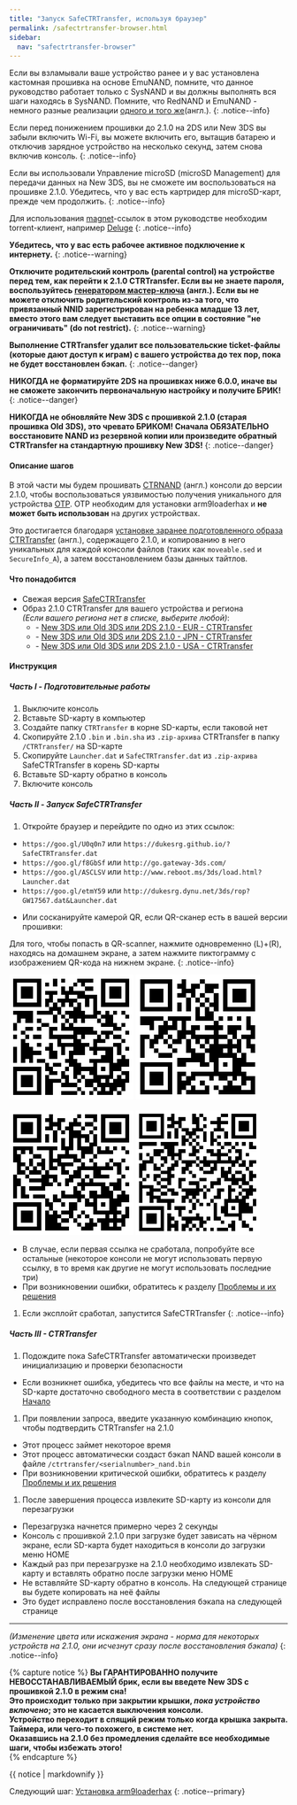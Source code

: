 ```yaml
---
title: "Запуск SafeCTRTransfer, используя браузер"
permalink: /safectrtransfer-browser.html
sidebar:
  nav: "safectrtransfer-browser"
---
```


Если вы взламывали ваше устройство ранее и у вас установлена кастомная прошивка на основе EmuNAND, помните, что данное руководство работает только с SysNAND и вы должны выполнять вся шаги находясь в SysNAND. Помните, что RedNAND и EmuNAND - немного разные реализации [одного и того же](http://3dbrew.org/wiki/NAND_Redirection)(англ.).
{: .notice--info}

Если перед понижением прошивки до 2.1.0 на 2DS или New 3DS вы забыли включить Wi-Fi, вы можете включить его, вытащив батарею и отключив зарядное устройство на несколько секунд, затем снова включив консоль.
{: .notice--info}

Если вы использовали Управление microSD (microSD Management) для передачи данных на New 3DS, вы не сможете им воспользоваться на прошивке 2.1.0. Убедитесь, что у вас есть картридер для microSD-карт, прежде чем продолжить.
{: .notice--info}

Для использования [magnet](https://en.wikipedia.org/wiki/Magnet_URI_scheme)-ссылок в этом руководстве необходим torrent-клиент, например [Deluge](http://dev.deluge-torrent.org/wiki/Download)
{: .notice--info}

**Убедитесь, что у вас есть рабочее активное подключение к интернету.**
{: .notice--warning}

**Отключите родительский контроль (parental control) на устройстве перед тем, как перейти к 2.1.0 CTRTransfer. Если вы не знаете пароля, воспользуйтесь [генератором мастер-ключа](https://mkey.salthax.org/) (англ.). Если вы не можете отключить родительский контроль из-за того, что привязанный NNID зарегистрирован на ребенка младше 13 лет, вместо этого вам следует выставить все опции в состояние "не ограничивать" (do not restrict).**
{: .notice--warning}

**Выполнение CTRTransfer удалит все пользовательские ticket-файлы (которые дают доступ к играм) с вашего устройства до тех пор, пока не будет восстановлен бэкап.**
{: .notice--danger}

**НИКОГДА не форматируйте 2DS на прошивках ниже 6.0.0, иначе вы не сможете закончить первоначальную настройку и получите БРИК!**
{: .notice--danger}

**НИКОГДА не обновляйте New 3DS с прошивкой 2.1.0 (старая прошивка Old 3DS), это чревато БРИКОМ! Сначала ОБЯЗАТЕЛЬНО восстановите NAND из резервной копии или произведите обратный CTRTransfer на стандартную прошивку New 3DS!**
{: .notice--danger}

#### <a name="steps" />Описание шагов

В этой части мы будем прошивать [CTRNAND](https://www.3dbrew.org/wiki/Flash_Filesystem#CTR_partition) (англ.) консоли до версии 2.1.0, чтобы воспользоваться уязвимостью получения уникального для устройства [OTP](otp). OTP необходим для установки arm9loaderhax и **не может быть использован** на других устройствах.

Это достигается благодаря [установке заранее подготовленного образа CTRTransfer](https://www.reddit.com/r/3dshacks/comments/4zhe4a/) (англ.), содержащего 2.1.0, и копированию в него уникальных для каждой консоли файлов (таких как `moveable.sed` и `SecureInfo_A`), а затем восстановлением базы данных тайтлов.

#### <a name="what_need" />Что понадобится

* Свежая версия [SafeCTRTransfer](https://github.com/d0k3/SafeCTRTransfer/releases/latest)
* Образ 2.1.0 CTRTransfer для вашего устройства и региона     
*(Если вашего региона нет в списке, выберите любой)*:
  +    <i class="fa fa-magnet" aria-hidden="true" title="Это magnet-ссылка. Воспользуйтесь торрент-клиентом, чтобы скачать этот файл."></i> - [New 3DS или Old 3DS или 2DS 2.1.0 - EUR - CTRTransfer](magnet:?xt=urn:btih:89acc9c1b488b8b38251de0ddf07975d6bd354a1&dn=2.1.0-4E%5FCTRTransfer%5Fo3ds.zip&tr=udp%3A%2F%2Ftracker.coppersurfer.tk%3A6969%2Fannounce&tr=udp%3A%2F%2Ftracker.opentrackr.org%3A1337%2Fannounce&tr=http%3A%2F%2Ftracker.opentrackr.org%3A1337%2Fannounce&tr=udp%3A%2F%2Fzer0day.ch%3A1337%2Fannounce&tr=udp%3A%2F%2Ftracker.leechers-paradise.org%3A6969%2Fannounce&tr=http%3A%2F%2Fexplodie.org%3A6969%2Fannounce&tr=udp%3A%2F%2Fexplodie.org%3A6969%2Fannounce&tr=udp%3A%2F%2F9.rarbg.com%3A2710%2Fannounce&tr=udp%3A%2F%2Fp4p.arenabg.com%3A1337%2Fannounce&tr=http%3A%2F%2Fp4p.arenabg.com%3A1337%2Fannounce&tr=udp%3A%2F%2Ftracker.aletorrenty.pl%3A2710%2Fannounce&tr=http%3A%2F%2Ftracker.aletorrenty.pl%3A2710%2Fannounce&tr=http%3A%2F%2Ftracker1.wasabii.com.tw%3A6969%2Fannounce&tr=http%3A%2F%2Ftracker.baravik.org%3A6970%2Fannounce&tr=http%3A%2F%2Ftracker.tfile.me%2Fannounce&tr=udp%3A%2F%2Ftorrent.gresille.org%3A80%2Fannounce&tr=http%3A%2F%2Ftorrent.gresille.org%2Fannounce&tr=udp%3A%2F%2Ftracker.yoshi210.com%3A6969%2Fannounce&tr=udp%3A%2F%2Ftracker.tiny-vps.com%3A6969%2Fannounce&tr=udp%3A%2F%2Ftracker.filetracker.pl%3A8089%2Fannounce)
  +    <i class="fa fa-magnet" aria-hidden="true" title="Это magnet-ссылка. Воспользуйтесь торрент-клиентом, чтобы скачать этот файл."></i> - [New 3DS или Old 3DS или 2DS 2.1.0 - JPN - CTRTransfer](magnet:?xt=urn:btih:3dbb9c9c85a33c6242f424dcbaebcacdd8a5912b&dn=2.1.0-4J%5FCTRTransfer%5Fo3ds.zip&tr=udp%3A%2F%2Ftracker.coppersurfer.tk%3A6969%2Fannounce&tr=udp%3A%2F%2Ftracker.opentrackr.org%3A1337%2Fannounce&tr=http%3A%2F%2Ftracker.opentrackr.org%3A1337%2Fannounce&tr=udp%3A%2F%2Fzer0day.ch%3A1337%2Fannounce&tr=udp%3A%2F%2Ftracker.leechers-paradise.org%3A6969%2Fannounce&tr=http%3A%2F%2Fexplodie.org%3A6969%2Fannounce&tr=udp%3A%2F%2Fexplodie.org%3A6969%2Fannounce&tr=udp%3A%2F%2F9.rarbg.com%3A2710%2Fannounce&tr=udp%3A%2F%2Fp4p.arenabg.com%3A1337%2Fannounce&tr=http%3A%2F%2Fp4p.arenabg.com%3A1337%2Fannounce&tr=udp%3A%2F%2Ftracker.aletorrenty.pl%3A2710%2Fannounce&tr=http%3A%2F%2Ftracker.aletorrenty.pl%3A2710%2Fannounce&tr=http%3A%2F%2Ftracker1.wasabii.com.tw%3A6969%2Fannounce&tr=http%3A%2F%2Ftracker.baravik.org%3A6970%2Fannounce&tr=http%3A%2F%2Ftracker.tfile.me%2Fannounce&tr=udp%3A%2F%2Ftorrent.gresille.org%3A80%2Fannounce&tr=http%3A%2F%2Ftorrent.gresille.org%2Fannounce&tr=udp%3A%2F%2Ftracker.yoshi210.com%3A6969%2Fannounce&tr=udp%3A%2F%2Ftracker.tiny-vps.com%3A6969%2Fannounce&tr=udp%3A%2F%2Ftracker.filetracker.pl%3A8089%2Fannounce)     
  +    <i class="fa fa-magnet" aria-hidden="true" title="Это magnet-ссылка. Воспользуйтесь торрент-клиентом, чтобы скачать этот файл."></i> - [New 3DS или Old 3DS или 2DS 2.1.0 - USA - CTRTransfer](magnet:?xt=urn:btih:1609ce9ee7b0ed9b6dea0b3e7cca4fc52dad6ff4&dn=2.1.0-4U%5FCTRTransfer%5Fo3ds.zip&tr=udp%3A%2F%2Ftracker.coppersurfer.tk%3A6969%2Fannounce&tr=udp%3A%2F%2Ftracker.opentrackr.org%3A1337%2Fannounce&tr=http%3A%2F%2Ftracker.opentrackr.org%3A1337%2Fannounce&tr=udp%3A%2F%2Fzer0day.ch%3A1337%2Fannounce&tr=udp%3A%2F%2Ftracker.leechers-paradise.org%3A6969%2Fannounce&tr=http%3A%2F%2Fexplodie.org%3A6969%2Fannounce&tr=udp%3A%2F%2Fexplodie.org%3A6969%2Fannounce&tr=udp%3A%2F%2F9.rarbg.com%3A2710%2Fannounce&tr=udp%3A%2F%2Fp4p.arenabg.com%3A1337%2Fannounce&tr=http%3A%2F%2Fp4p.arenabg.com%3A1337%2Fannounce&tr=udp%3A%2F%2Ftracker.aletorrenty.pl%3A2710%2Fannounce&tr=http%3A%2F%2Ftracker.aletorrenty.pl%3A2710%2Fannounce&tr=http%3A%2F%2Ftracker1.wasabii.com.tw%3A6969%2Fannounce&tr=http%3A%2F%2Ftracker.baravik.org%3A6970%2Fannounce&tr=http%3A%2F%2Ftracker.tfile.me%2Fannounce&tr=udp%3A%2F%2Ftorrent.gresille.org%3A80%2Fannounce&tr=http%3A%2F%2Ftorrent.gresille.org%2Fannounce&tr=udp%3A%2F%2Ftracker.yoshi210.com%3A6969%2Fannounce&tr=udp%3A%2F%2Ftracker.tiny-vps.com%3A6969%2Fannounce&tr=udp%3A%2F%2Ftracker.filetracker.pl%3A8089%2Fannounce)

#### <a name="instructions" />Инструкция

##### <a name="part1" />Часть I - Подготовительные работы

1. Выключите консоль
1. Вставьте SD-карту в компьютер
1. Создайте папку `CTRTransfer` в корне SD-карты, если таковой нет
1. Скопируйте 2.1.0 `.bin` и `.bin.sha` из `.zip-архива` CTRTransfer в папку `/CTRTransfer/` на SD-карте
1. Скопируйте `Launcher.dat` и `SafeCTRTransfer.dat` из `.zip-ахрива` SafeCTRTransfer в корень SD-карты
1. Вставьте SD-карту обратно в консоль
1. Включите консоль

##### <a name="part2" />Часть II - Запуск SafeCTRTransfer

1. Откройте браузер и перейдите по одно из этих ссылок:

  + `https://goo.gl/U0q0n7` или `https://dukesrg.github.io/?SafeCTRTransfer.dat`
  + `https://goo.gl/f8GbSf` или `http://go.gateway-3ds.com/`
  + `https://goo.gl/ASCLSV` или `http://www.reboot.ms/3ds/load.html?Launcher.dat`
  + `https://goo.gl/etmY59` или `http://dukesrg.dynu.net/3ds/rop?GW17567.dat&Launcher.dat`
 
* Или сосканируйте камерой QR, если QR-сканер есть в вашей версии прошивки:

Для того, чтобы попасть в QR-scanner, нажмите одновременно (L)+(R), находясь на домашнем экране, а затем нажмите пиктограмму с изображением QR-кода на нижнем экране.
{: .notice--info}

![dukesrg.github.io](images/QR/dukeGithub.png)        ![go.gateway-3ds.com](images/QR/gateway.png)<br><br>![reboot.ms](images/QR/goReboot.png)        ![dukesrg.dynu.net](images/QR/dukeDynu.png) 
  
  + В случае, если первая ссылка не сработала, попробуйте все остальные (некоторое консоли не могут использовать первую ссылку, в то время как другие не могут использовать последние три)
  + При возникновении ошибки, обратитесь к разделу [Проблемы и их решения](troubleshooting#ts_browser)

1. Если эксплойт сработал, запустится SafeCTRTransfer
{: .notice--info}

##### <a name="part3" />Часть III - CTRTransfer

1. Подождите пока SafeCTRTransfer автоматически произведет инициализацию и проверки безопасности
  + Если возникнет ошибка, убедитесь что все файлы на месте, и что на SD-карте достаточно свободного места в соответствии с разделом [Начало](get-started)
1. При появлении запроса, введите указанную комбинацию кнопок, чтобы подтвердить CTRTransfer на 2.1.0
  + Этот процесс займет некоторое время
  + Этот процесс автоматически создаст бэкап NAND вашей консоли в файле `/ctrtransfer/<serialnumber>_nand.bin`
  + При возникновении критической ошибки, обратитесь к разделу [Проблемы и их решения](troubleshooting#ts_transfer)   
1. После завершения процесса извлеките SD-карту из консоли для перезагрузки
  + Перезагрузка начнется примерно через 2 секунды
  + Консоль с прошивкой 2.1.0 при загрузке будет зависать на чёрном экране, если SD-карта будет находиться в консоли до загрузки меню HOME
  + Каждый раз при перезагрузке на 2.1.0 необходимо извлекать SD-карту и вставлять обратно после загрузки меню HOME
  + Не вставляйте SD-карту обратно в консоль. На следующей странице вы будете копировать на неё файлы
  + Это будет исправлено после восстановления бэкапа на следующей странице

___

*(Изменение цвета или искажения экрана - норма для некоторых устройств на 2.1.0, они исчезнут сразу после восстановления бэкапа)*
{: .notice--info}

{% capture notice %}
**Вы ГАРАНТИРОВАННО получите НЕВОССТАНАВЛИВАЕМЫЙ брик, если вы введете New 3DS с прошивкой 2.1.0 в режим сна!**    
**Это происходит только при закрытии крышки, _пока устройство включено_; это не касается выключения консоли.**    
**Устройство переходит в спящий режим только когда крышка закрыта. Таймера, или чего-то похожего, в системе нет.**    
**Оказавшись на 2.1.0 без промедления сделайте все необходимые шаги, чтобы избежать этого!**    
{% endcapture %}

<div class="notice--danger">{{ notice | markdownify }}</div>

Следующий шаг: [Установка arm9loaderhax](installing-arm9loaderhax)
{: .notice--primary}
